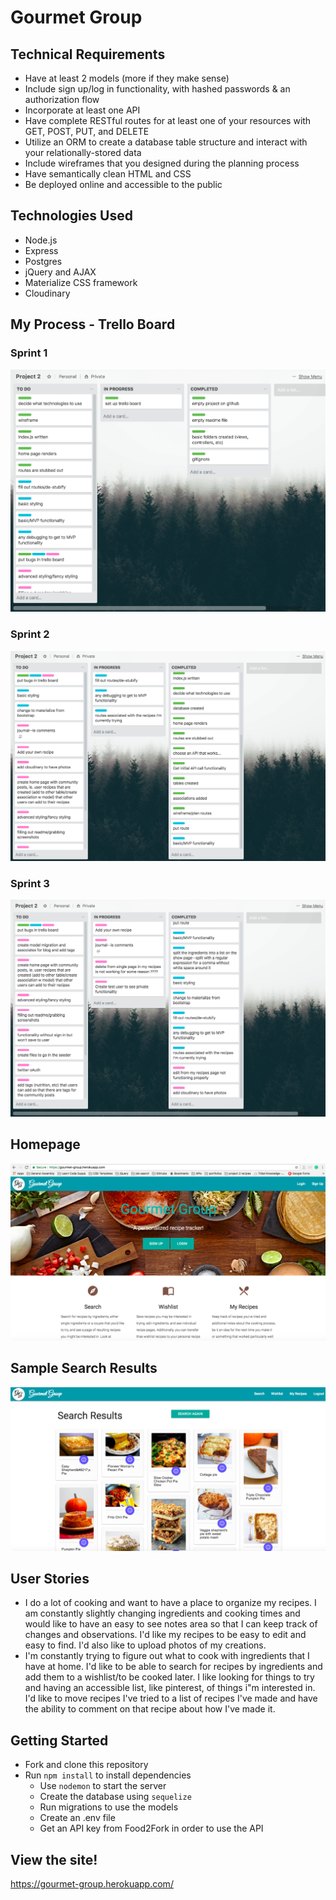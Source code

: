 # Gourmet Group

## Technical Requirements
* Have at least 2 models (more if they make sense)
* Include sign up/log in functionality, with hashed passwords & an authorization flow
* Incorporate at least one API
* Have complete RESTful routes for at least one of your resources with GET, POST, PUT, and DELETE
* Utilize an ORM to create a database table structure and interact with your relationally-stored data
* Include wireframes that you designed during the planning process
* Have semantically clean HTML and CSS
* Be deployed online and accessible to the public

## Technologies Used
* Node.js
* Express
* Postgres
* jQuery and AJAX
* Materialize CSS framework
* Cloudinary

## My Process - Trello Board
### Sprint 1
![Trello Board](/public/images/screenshot-8.png)
### Sprint 2
![Trello Board](/public/images/screenshot-4.png)
### Sprint 3
![Trello Board](/public/images/screenshot-5.png)

## Homepage
![Homepage Layout](/public/images/screenshot-7.png)

## Sample Search Results
![Search Results Page](/public/images/screenshot-6.png)

## User Stories
* I do a lot of cooking and want to have a place to organize my recipes. I am constantly slightly changing ingredients and cooking times and would like to have an easy to see notes area so that I can keep track of changes and observations. I'd like my recipes to be easy to edit and easy to find. I'd also like to upload photos of my creations. 
* I'm constantly trying to figure out what to cook with ingredients that I have at home. I'd like to be able to search for recipes by ingredients and add them to a wishlist/to be cooked later. I like looking for things to try and having an accessible list, like pinterest, of things i"m interested in. I'd like to move recipes I've tried to a list of recipes I've made and have the ability to comment on that recipe about how I've made it. 

## Getting Started
* Fork and clone this repository
* Run `npm install` to install dependencies
	* Use `nodemon` to start the server
	* Create the database using `sequelize`
	* Run migrations to use the models
	* Create an .env file
	* Get an API key from Food2Fork in order to use the API

## View the site!
https://gourmet-group.herokuapp.com/